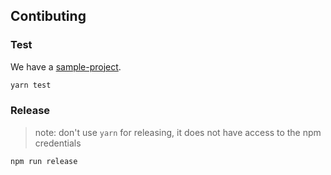 ## Contibuting

### Test

We have a [sample-project](sample-project).

```sh
yarn test
```

### Release

> note: don't use `yarn` for releasing, it does not have access to the npm credentials

```sh
npm run release
```
